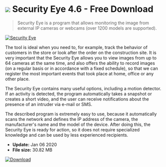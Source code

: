# ![](https://cdn.softexe.net/static/icon/3/security-eye-10143.png) Security Eye 4.6 - Free Download

> Security Eye is a program that allows monitoring the image from external IP cameras or webcams (over 1200 models are supported).

[![Security Eye](https://gallery.dpcdn.pl/imgc/Tools/76239/g_-_420x350_1.5_-_x20170612145336_0.jpg)](https://softexe.net/win/multimedia/other/security-eye:pRpdc.html)

The tool is ideal when you need to, for example, track the behavior of customers in the store or look after the order on the construction site. It is very important that the Security Eye allows you to view images from up to 64 cameras at the same time, and also offers the ability to record images (on a regular basis or in accordance with a fixed schedule), so that we can register the most important events that took place at home, office or any other place.
  
 The Security Eye contains many useful options, including a motion detector. If an activity is detected, the program automatically takes a snapshot or creates a short video, and the user can receive notifications about the presence of an intruder via e-mail or SMS.
  
 The described program is extremely easy to use, because it automatically scans the network and defines the IP address of the camera, the manufacturer's name and the model of the device. After doing this, the Security Eye is ready for action, so it does not require specialized knowledge and can be used by less experienced recipients.


- **Update:** Jan 06 2020
- **File size:** 30.82 MB

[![Download](https://cdn.softexe.net/static/img/download.png)](https://softexe.net/win/multimedia/other/security-eye:pRpdc.html)

